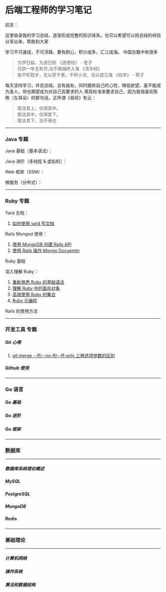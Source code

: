 # 后端工程师的学习笔记

前言：

这里收录我的学习总结，逐渐形成完整的知识体系。也可以希望可以把总结的经验分享出来，帮助到大家

学习不可速成，不可浮躁，要有耐心，积少成多，汇江成海。
中国古籍中有很多
> 为学日益，为道日损    《道德经》 - 老子 <br>
 日拱一卒无有尽,功不唐捐终入海      《法华经》 <br>
 故不积跬步，无以至千里，不积小流，无以成江海   《劝学》 - 荀子

每天坚持学习，并且总结。总有益处，同时磨炼自己的心性，降低欲望。虽不能成为圣人，但也期望成为对自己高要求的人
用高标准来要求自己，因为我很喜欢陈皓（左耳朵）的那句话，正所谓《易经》有云：
> 取法其上，仅得其中。<br>
> 取法其中，仅得其下。<br>
> 取法其下，法不得也

___
### Java 专题
Java 基础（基本语法）：

Java 进阶（多线程 & 虚拟机）：

Web 框架（SSM）：

微服务（分布式）：

___
### Ruby 专题

Yard 文档：
1. [如何使用 yard 写文档](https://github.com/xiao2shiqi/pro_developer/blob/main/ruby_on_rails/yard/1_how_to_use_yard.md)

Rails Mongod 使用：
1. [使用 MongoDB 创建 Rails API](https://github.com/xiao2shiqi/strongest_programmer/blob/main/ruby/how_usr_ruby/2_create_a_simple_rails_api.md)
2. [使用 Rails 操作 Mongo Docuemtn](https://github.com/xiao2shiqi/pro_developer/blob/main/ruby_on_rails/rails_mongoid_manual/2_document.md)

Ruby 基础

深入理解 Ruby：
1. [重新熟悉 Ruby 的基础语法](https://github.com/xiao2shiqi/pro_developer/blob/main/ruby_on_rails/effective_ruby/1_familiar_ruby.md)
2. [理解 Ruby 中的面向对象](https://github.com/xiao2shiqi/pro_developer/blob/main/ruby_on_rails/effective_ruby/2_class_object_module.md)
3. [高效使用 Ruby 的集合](https://github.com/xiao2shiqi/pro_developer/blob/main/ruby_on_rails/effective_ruby/3_collection.md)
4. [Ruby 元编程](https://github.com/xiao2shiqi/pro_developer/blob/main/ruby_on_rails/effective_ruby/5_meta_programming.md)

Rails 的使用方法

___
### 开发工具 专题

##### Git 心得
1. [git merge --ff/--no-ff/--ff-only 三种选项参数的区别](https://github.com/xiao2shiqi/pro_developer/blob/main/git/pro_git/3_git_branch/2_branch_create_merge.md)

##### Github 使用


___
### Go 语言
##### Go 基础
##### Go 进阶
##### Go 框架
___
### 数据库
___
##### 数据库系统理论概述
##### MySQL 
##### PostgreSQL
##### MongoDB
##### Redis


___
### 基础理论 
___

##### 计算机网络
##### 操作系统
##### 算法和数据结构